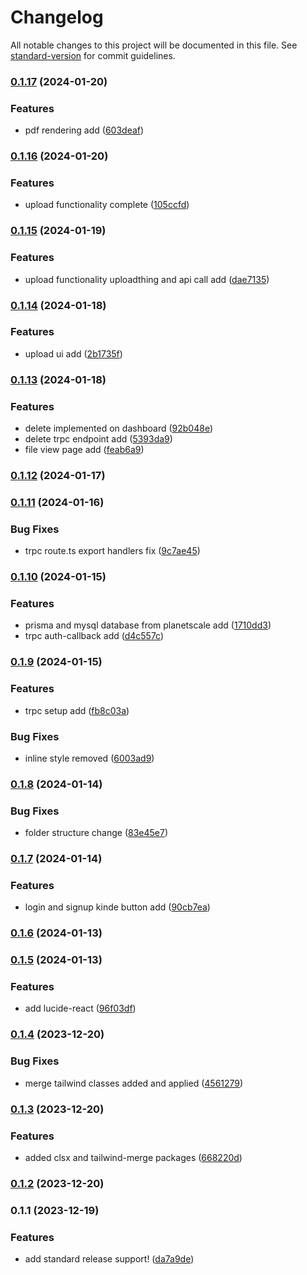 # Changelog

All notable changes to this project will be documented in this file. See [standard-version](https://github.com/conventional-changelog/standard-version) for commit guidelines.

### [0.1.17](https://github.com/Laryd/pdf_singer/compare/v0.1.16...v0.1.17) (2024-01-20)


### Features

* pdf rendering add ([603deaf](https://github.com/Laryd/pdf_singer/commit/603deaf34f8d3483c7ac96667390b88285b7ff3f))

### [0.1.16](https://github.com/Laryd/pdf_singer/compare/v0.1.15...v0.1.16) (2024-01-20)


### Features

* upload functionality complete ([105ccfd](https://github.com/Laryd/pdf_singer/commit/105ccfde7ef635686a7e631a6bada6be889e9c84))

### [0.1.15](https://github.com/Laryd/pdf_singer/compare/v0.1.14...v0.1.15) (2024-01-19)


### Features

* upload functionality uploadthing and api call add ([dae7135](https://github.com/Laryd/pdf_singer/commit/dae7135afd13c3a0f296509e0bdc41fe93575844))

### [0.1.14](https://github.com/Laryd/pdf_singer/compare/v0.1.13...v0.1.14) (2024-01-18)


### Features

* upload ui add ([2b1735f](https://github.com/Laryd/pdf_singer/commit/2b1735f9512491374249d635468531f43632db27))

### [0.1.13](https://github.com/Laryd/pdf_singer/compare/v0.1.12...v0.1.13) (2024-01-18)


### Features

* delete implemented on dashboard ([92b048e](https://github.com/Laryd/pdf_singer/commit/92b048e3f58dcfbca2be93bd3e1d12f5237966ea))
* delete trpc endpoint add ([5393da9](https://github.com/Laryd/pdf_singer/commit/5393da9f2018e423bde7a1c9da2e214146c228fb))
* file view page add ([feab6a9](https://github.com/Laryd/pdf_singer/commit/feab6a978fe9846a826dd915603fda3afcfe120c))

### [0.1.12](https://github.com/Laryd/pdf_singer/compare/v0.1.11...v0.1.12) (2024-01-17)

### [0.1.11](https://github.com/Laryd/pdf_singer/compare/v0.1.10...v0.1.11) (2024-01-16)


### Bug Fixes

* trpc route.ts export handlers fix ([9c7ae45](https://github.com/Laryd/pdf_singer/commit/9c7ae45c175e05bbb3d0c76c33eb36a7702341a5))

### [0.1.10](https://github.com/Laryd/pdf_singer/compare/v0.1.9...v0.1.10) (2024-01-15)


### Features

* prisma and mysql database from planetscale add ([1710dd3](https://github.com/Laryd/pdf_singer/commit/1710dd367ea2a91c191865ce798d5fcce2379064))
* trpc auth-callback add ([d4c557c](https://github.com/Laryd/pdf_singer/commit/d4c557c17f0bd1c3847e7a709cbd285af4c65e43))

### [0.1.9](https://github.com/Laryd/pdf_singer/compare/v0.1.8...v0.1.9) (2024-01-15)


### Features

* trpc setup add ([fb8c03a](https://github.com/Laryd/pdf_singer/commit/fb8c03ae239b72b2be4320925d23d973870a13dd))


### Bug Fixes

* inline style removed ([6003ad9](https://github.com/Laryd/pdf_singer/commit/6003ad920a4f3e7d145fa89e67aa60772eec5d64))

### [0.1.8](https://github.com/Laryd/pdf_singer/compare/v0.1.7...v0.1.8) (2024-01-14)


### Bug Fixes

* folder structure change ([83e45e7](https://github.com/Laryd/pdf_singer/commit/83e45e7bd148c8a787b96012cd2cfc0e7d8d8cc3))

### [0.1.7](https://github.com/Laryd/pdf_singer/compare/v0.1.6...v0.1.7) (2024-01-14)


### Features

* login and signup kinde button add ([90cb7ea](https://github.com/Laryd/pdf_singer/commit/90cb7eac917bd53582255158dc9bf0252849ceb9))

### [0.1.6](https://github.com/Laryd/pdf_singer/compare/v0.1.5...v0.1.6) (2024-01-13)

### [0.1.5](https://github.com/Laryd/pdf_singer/compare/v0.1.4...v0.1.5) (2024-01-13)


### Features

* add lucide-react ([96f03df](https://github.com/Laryd/pdf_singer/commit/96f03df41afa3418be38d192e38ae7219ea06ff3))

### [0.1.4](https://github.com/Laryd/pdf_singer/compare/v0.1.3...v0.1.4) (2023-12-20)


### Bug Fixes

* merge tailwind classes added and applied ([4561279](https://github.com/Laryd/pdf_singer/commit/4561279177a0d7548d3e1d130c617ef0e8e11272))

### [0.1.3](https://github.com/Laryd/pdf_singer/compare/v0.1.2...v0.1.3) (2023-12-20)


### Features

* added clsx and tailwind-merge packages ([668220d](https://github.com/Laryd/pdf_singer/commit/668220dce42b3de7a8b2242e6c132c1f1a09c052))

### [0.1.2](https://github.com/Laryd/pdf_singer/compare/v0.1.1...v0.1.2) (2023-12-20)

### 0.1.1 (2023-12-19)


### Features

* add standard release support! ([da7a9de](https://github.com/Laryd/pdf_singer/commit/da7a9de58a7346dd15158a769c10ce38b3912ac5))
